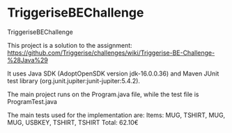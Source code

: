 # TriggeriseBEChallenge
TriggeriseBEChallenge

This project is a solution to the assignment:
https://github.com/Triggerise/challenges/wiki/Triggerise-BE-Challenge-%28Java%29

It uses Java SDK (AdoptOpenSDK version jdk-16.0.0.36) and Maven JUnit test library (org.junit.jupiter:junit-jupiter:5.4.2).

The main project runs on the Program.java file, while the test file is ProgramTest.java

The main tests used for the implementation are:
Items: MUG, TSHIRT, MUG, MUG, USBKEY, TSHIRT, TSHIRT
Total: 62.10€
